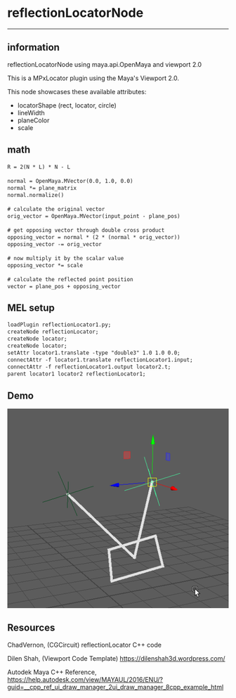 # reflectionLocatorNode
---

## information
 reflectionLocatorNode using maya.api.OpenMaya and viewport 2.0

This is a MPxLocator plugin using the Maya's Viewport 2.0.

This node showcases these available attributes:

* locatorShape (rect, locator, circle)
* lineWidth
* planeColor
* scale

## math

```
R = 2(N * L) * N - L

normal = OpenMaya.MVector(0.0, 1.0, 0.0)
normal *= plane_matrix
normal.normalize()

# calculate the original vector
orig_vector = OpenMaya.MVector(input_point - plane_pos)

# get opposing vector through double cross product
opposing_vector = normal * (2 * (normal * orig_vector))
opposing_vector -= orig_vector

# now multiply it by the scalar value
opposing_vector *= scale

# calculate the reflected point position
vector = plane_pos + opposing_vector
```

## MEL setup
```
loadPlugin reflectionLocator1.py;
createNode reflectionLocator;
createNode locator;
createNode locator;
setAttr locator1.translate -type "double3" 1.0 1.0 0.0;
connectAttr -f locator1.translate reflectionLocator1.input;
connectAttr -f reflectionLocator1.output locator2.t;
parent locator1 locator2 reflectionLocator1;

```

## Demo
![Node Demo](./reflectionLocator.gif)

## Resources
ChadVernon, (CGCircuit) reflectionLocator C++ code

Dilen Shah, (Viewport Code Template) https://dilenshah3d.wordpress.com/

Autodek Maya C++ Reference, https://help.autodesk.com/view/MAYAUL/2016/ENU/?guid=__cpp_ref_ui_draw_manager_2ui_draw_manager_8cpp_example_html
